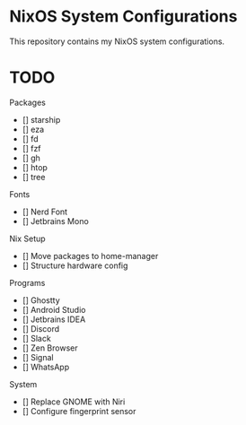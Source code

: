 # NixOS System Configurations
This repository contains my NixOS system configurations.

# TODO
Packages
- [] starship
- [] eza
- [] fd
- [] fzf
- [] gh
- [] htop
- [] tree

Fonts
- [] Nerd Font
- [] Jetbrains Mono

Nix Setup
- [] Move packages to home-manager
- [] Structure hardware config

Programs
- [] Ghostty
- [] Android Studio
- [] Jetbrains IDEA
- [] Discord
- [] Slack
- [] Zen Browser
- [] Signal
- [] WhatsApp

System
- [] Replace GNOME with Niri
- [] Configure fingerprint sensor

